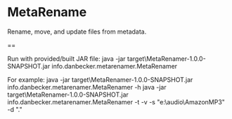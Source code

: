 MetaRename
==========

Rename, move, and update files from metadata.

==

Run with provided/built JAR file:
java -jar target\MetaRenamer-1.0.0-SNAPSHOT.jar info.danbecker.metarenamer.MetaRenamer <options> 

For example:
java -jar target\MetaRenamer-1.0.0-SNAPSHOT.jar info.danbecker.metarenamer.MetaRenamer -h 
java -jar target\MetaRenamer-1.0.0-SNAPSHOT.jar info.danbecker.metarenamer.MetaRenamer -t -v -s "e:\audio\AmazonMP3" -d "."
